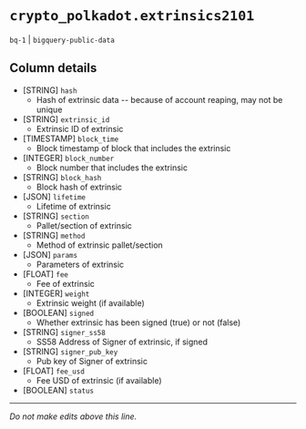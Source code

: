 # `crypto_polkadot.extrinsics2101`
`bq-1` | `bigquery-public-data`

## Column details
* [STRING]    `hash`
  - Hash of extrinsic data -- because of account reaping, may not be unique
* [STRING]    `extrinsic_id`
  - Extrinsic ID of extrinsic
* [TIMESTAMP] `block_time`
  - Block timestamp of block that includes the extrinsic
* [INTEGER]   `block_number`
  - Block number that includes the extrinsic
* [STRING]    `block_hash`
  - Block hash of extrinsic
* [JSON]      `lifetime`
  - Lifetime of extrinsic
* [STRING]    `section`
  - Pallet/section of extrinsic
* [STRING]    `method`
  - Method of extrinsic pallet/section
* [JSON]      `params`
  - Parameters of extrinsic
* [FLOAT]     `fee`
  - Fee of extrinsic
* [INTEGER]   `weight`
  - Extrinsic weight (if available)
* [BOOLEAN]   `signed`
  - Whether extrinsic has been signed (true) or not (false)
* [STRING]    `signer_ss58`
  - SS58 Address of Signer of extrinsic, if signed
* [STRING]    `signer_pub_key`
  - Pub key of Signer of extrinsic
* [FLOAT]     `fee_usd`
  - Fee USD of extrinsic (if available)
* [BOOLEAN]   `status`

-------------------------------------------------------------------------------
*Do not make edits above this line.*
